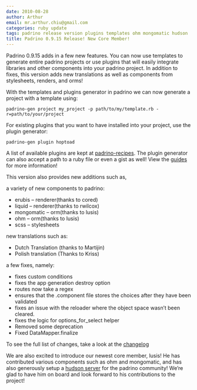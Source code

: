 ```yaml
---
date: 2010-08-28
author: Arthur
email: mr.arthur.chiu@gmail.com
categories: ruby update
tags: padrino release version plugins templates ohm mongomatic hudson
title: Padrino 0.9.15 Release! New Core Member!
---
```


Padrino 0.9.15 adds in a few new features. You can now use templates to generate entire padrino projects or use plugins that will easily integrate libraries and other components into your padrino project. In addition to fixes, this version adds new translations as well as components from stylesheets, renders, and orms!


With the templates and plugins generator in padrino we can now generate a project with a template using:

    padrino-gen project my_project -p path/to/my/template.rb -r=path/to/your/project

For existing plugins that you want to have installed into your project, use the plugin generator:

    padrino-gen plugin hoptoad

A list of available plugins are kept at [padrino-recipes](http://github.com/padrino/padrino-recipes). The plugin generator can also accept a path to a ruby file or even a gist as well! View the [guides](http://www.padrinorb.com/guides/generators#plugin-generator) for more information!

This version also provides new additions such as,

a variety of new components to padrino:

- erubis – renderer(thanks to cored)
- liquid – renderer(thanks to rwilcox)
- mongomatic – orm(thanks to lusis)
- ohm – orm(thanks to lusis)
- scss – stylesheets

new translations such as:

- Dutch Translation (thanks to Martijin)
- Polish translation (Thanks to Kriss)

a few fixes, namely:

- fixes custom conditions
- fixes the app generation destroy option
- routes now take a regex
- ensures that the .component file stores the choices after they have been validated
- fixes an issue with the reloader where the object space wasn’t been cleared.
- fixes the logic for options\_for\_select helper
- Removed some deprecation
- Fixed DataMapper.finalize

To see the full list of changes, take a look at the [changelog](http://www.padrinorb.com/changes)

We are also excited to introduce our newest core member, lusis! He has contributed various components such as ohm and mongomatic, and has also generously setup a [hudson server](http://bit.ly/aIzvBE) for the padrino community! We’re glad to have him on board and look forward to his contributions to the project!

